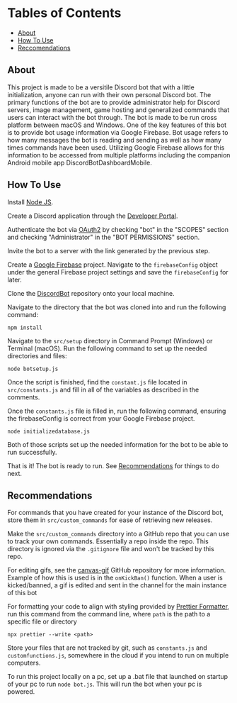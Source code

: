 # Tables of Contents
- [About](#about)
- [How To Use](#how-to-use)
- [Reccomendations](#recommendations)


## About

This project is made to be a versitile Discord bot that with a little initialization, anyone can run with their own personal Discord bot.  The primary functions of the bot are to provide administrator help for Discord servers, image management, game hosting and generalized commands that users can interact with the bot through.  The bot is made to be run cross platform between macOS and Windows.  One of the key features of this bot is to provide bot usage information via Google Firebase.  Bot usage refers to how many messages the bot is reading and sending as well as how many times commands have been used.  Utilizing Google Firebase allows for this information to be accessed from multiple platforms including the companion Android mobile app DiscordBotDashboardMobile.


## How To Use

Install [Node JS].

Create a Discord application through the [Developer Portal].

Authenticate the bot via [OAuth2] by checking "bot" in the "SCOPES" section and checking "Administrator" in the "BOT PERMISSIONS" section.

Invite the bot to a server with the link generated by the previous step.

Create a [Google Firebase] project.  Navigate to the `firebaseConfig` object under the general Firebase project settings and save the `firebaseConfig` for later.

Clone the [DiscordBot] repository onto your local machine.

Navigate to the directory that the bot was cloned into and run the following command:
```
npm install
```

Navigate to the `src/setup` directory in Command Prompt (Windows) or Terminal (macOS).  Run the following command to set up the needed directories and files:
```
node botsetup.js
```

Once the script is finished, find the `constant.js` file located in `src/constants.js` and fill in all of the variables as described in the comments.

Once the `constants.js` file is filled in, run the following command, ensuring the firebaseConfig is correct from your Google Firebase project.
```
node initializedatabase.js
```

Both of those scripts set up the needed information for the bot to be able to run successfully.

That is it! The bot is ready to run.  See [Recommendations](#recommendations) for things to do next.


## Recommendations

For commands that you have created for your instance of the Discord bot, store them in `src/custom_commands` for ease of retrieving new releases.

Make the `src/custom_commands` directory into a GitHub repo that you can use to track your own commands.  Essentially a repo inside the repo.  This directory is ignored via the `.gitignore` file and won't be tracked by this repo.

For editing gifs, see the [canvas-gif] GitHub repository for more information. Example of how this is used is in the `onKickBan()` function. When a user is kicked/banned, a gif is edited and sent in the channel for the main instance of this bot

For formatting your code to align with styling provided by [Prettier Formatter], run this command from the command line, where `path` is the path to a specific file or directory
```
npx prettier --write <path>
```

Store your files that are not tracked by git, such as `constants.js` and `customfunctions.js`, somewhere in the cloud if you intend to run on multiple computers.

To run this project locally on a pc, set up a .bat file that launched on startup of your pc to run `node bot.js`.  This will run the bot when your pc is powered.


[Node JS]: https://nodejs.org/en
[Discord JS]: https://Discord.js.org/
[Google Firebase]: https://firebase.google.com/?gad=1&gclid=Cj0KCQjwzdOlBhCNARIsAPMwjbwsfaH4JpU6-t17n2vcnwwPp2mO-GNbUWrTj_7uWTxdCmZhMEAX0XMaAjktEALw_wcB&gclsrc=aw.ds
[Prettier Formatter]: https://prettier.io/
[Developer Portal]: https://Discord.com/developers/applications
[OAuth2]: https://Discord.com/developers/docs/topics/oauth2
[DiscordBot]: https://github.com/Logan-Rising/DiscordBot
[canvas-gif]: https://github.com/newtykins/canvas-gif
